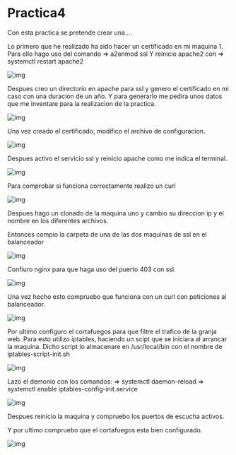# Practica4

Con esta practica se pretende crear una....

Lo primero que he realizado ha sido hacer un certificado en mi maquina 1\. Para ello hago uso del comando => a2enmod ssl Y reinicio apache2 con => systemctl restart apache2

![img](https://github.com/FranJPerez/SWAP/blob/master/imagenes/1.png)

Despues creo un directorio en apache para ssl y genero el certificado en mi caso con una duracion de un año. Y para generarlo me pedira unos datos que me inventare para la realizacion de la practica.

![img](https://github.com/FranJPerez/SWAP/blob/master/imagenes/2.png)

Una vez creado el certificado, modifico el archivo de configuracion.

![img](https://github.com/FranJPerez/SWAP/blob/master/imagenes/3.png)

Despues activo el servicio ssl y reinicio apache como me indica el terminal.

![img](https://github.com/FranJPerez/SWAP/blob/master/imagenes/4.png)

Para comprobar si funciona correctamente realizo un curl

![img](https://github.com/FranJPerez/SWAP/blob/master/imagenes/5.png)

Despues hago un clonado de la maquina uno y cambio su direccion ip y el nombre en los diferentes archivos.

Entonces compio la carpeta de una de las dos maquinas de ssl en el balanceador

![img](https://github.com/FranJPerez/SWAP/blob/master/imagenes/6.png)

Confiuro nginx para que haga uso del puerto 403 con ssl.

![img](https://github.com/FranJPerez/SWAP/blob/master/imagenes/7.png)

Una vez hecho esto compruebo que funciona con un curl con peticiones al balanceador.

![img](https://github.com/FranJPerez/SWAP/blob/master/imagenes/8.png)

Por ultimo configuro el cortafuegos para que filtre el trafico de la granja web. Para esto utilizo iptables, haciendo un scipt que se iniciara al arrancar la maquina. Dicho script lo almacenare en /usr/local/bin con el nombre de iptables-script-init.sh

![img](https://github.com/FranJPerez/SWAP/blob/master/imagenes/9.png)

Lazo el demonio con los comandos: => systemctl daemon-reload => systemctl enable iptables-config-init.service

![img](https://github.com/FranJPerez/SWAP/blob/master/imagenes/10.png)

Despues reinicio la maquina y compruebo los puertos de escucha activos.

Y por ultimo compruebo que el cortafuegos esta bien configurado.

![img](https://github.com/FranJPerez/SWAP/blob/master/imagenes/11.png)
